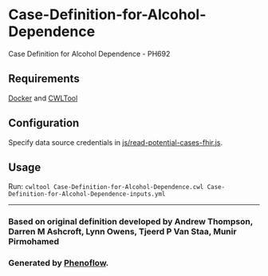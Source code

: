 # Case-Definition-for-Alcohol-Dependence

Case Definition for Alcohol Dependence - PH692

## Requirements

[Docker](https://docs.docker.com/install/) and [CWLTool](https://github.com/common-workflow-language/cwltool#install)

## Configuration

Specify data source credentials in [js/read-potential-cases-fhir.js](js/read-potential-cases-fhir.js).

## Usage

Run: `cwltool Case-Definition-for-Alcohol-Dependence.cwl Case-Definition-for-Alcohol-Dependence-inputs.yml`

***

### Based on original definition developed by Andrew Thompson, Darren M Ashcroft, Lynn Owens, Tjeerd P Van Staa, Munir Pirmohamed
### Generated by [Phenoflow](https://kclhi.org/phenoflow).
